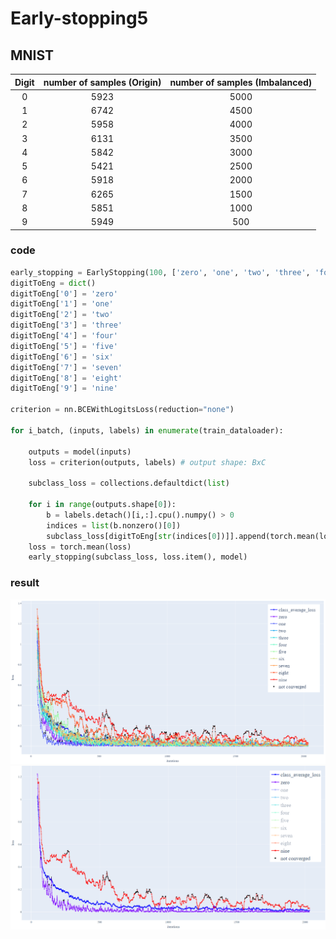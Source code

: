 # Early-stopping5

## MNIST
|Digit|number of samples (Origin)|number of samples (Imbalanced)|
|:------:|:------:|:------:|
|0|5923|5000|
|1|6742|4500|
|2|5958|4000|
|3|6131|3500|
|4|5842|3000|
|5|5421|2500|
|6|5918|2000|
|7|6265|1500|
|8|5851|1000|
|9|5949|500|

### code
```python
early_stopping = EarlyStopping(100, ['zero', 'one', 'two', 'three', 'four', 'five', 'six', 'seven', 'eight', 'nine'], deno=50, warmup=50)
digitToEng = dict()
digitToEng['0'] = 'zero'
digitToEng['1'] = 'one'
digitToEng['2'] = 'two'
digitToEng['3'] = 'three'
digitToEng['4'] = 'four'
digitToEng['5'] = 'five'
digitToEng['6'] = 'six'
digitToEng['7'] = 'seven'
digitToEng['8'] = 'eight'
digitToEng['9'] = 'nine'

criterion = nn.BCEWithLogitsLoss(reduction="none")

for i_batch, (inputs, labels) in enumerate(train_dataloader):

    outputs = model(inputs)
    loss = criterion(outputs, labels) # output shape: BxC

    subclass_loss = collections.defaultdict(list)

    for i in range(outputs.shape[0]):
        b = labels.detach()[i,:].cpu().numpy() > 0
        indices = list(b.nonzero()[0])
        subclass_loss[digitToEng[str(indices[0])]].append(torch.mean(loss[i,:]))
    loss = torch.mean(loss)
    early_stopping(subclass_loss, loss.item(), model)
```

### result
![](image/mnist1~9.png "MNIST1~9")
![](image/mnist1&9.png "MNIST1&9")
